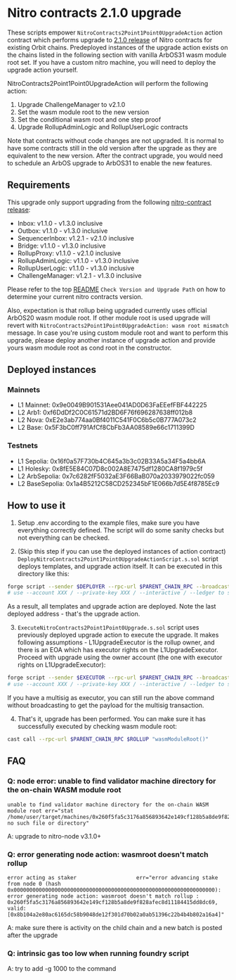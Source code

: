 # Nitro contracts 2.1.0 upgrade

These scripts empower `NitroContracts2Point1Point0UpgradeAction` action contract which performs upgrade to [2.1.0 release](https://github.com/OffchainLabs/nitro-contracts/releases/tag/v2.1.0) of Nitro contracts for existing Orbit chains. Predeployed instances of the upgrade action exists on the chains listed in the following section with vanilla ArbOS31 wasm module root set. If you have a custom nitro machine, you will need to deploy the upgrade action yourself.

NitroContracts2Point1Point0UpgradeAction will perform the following action:

1. Upgrade ChallengeManager to v2.1.0
2. Set the wasm module root to the new version
3. Set the conditional wasm root and one step proof
4. Upgrade RollupAdminLogic and RollupUserLogic contracts

Note that contracts without code changes are not upgraded. It is normal to have some contracts still in the old version after the upgrade as they are equivalent to the new version. After the contract upgrade, you would need to schedule an ArbOS upgrade to ArbOS31 to enable the new features.

## Requirements

This upgrade only support upgrading from the following [nitro-contract release](https://github.com/OffchainLabs/nitro-contracts/releases):

- Inbox: v1.1.0 - v1.3.0 inclusive
- Outbox: v1.1.0 - v1.3.0 inclusive
- SequencerInbox: v1.2.1 - v2.1.0 inclusive
- Bridge: v1.1.0 - v1.3.0 inclusive
- RollupProxy: v1.1.0 - v2.1.0 inclusive
- RollupAdminLogic: v1.1.0 - v1.3.0 inclusive
- RollupUserLogic: v1.1.0 - v1.3.0 inclusive
- ChallengeManager: v1.2.1 - v1.3.0 inclusive

Please refer to the top [README](../../README.md) `Check Version and Upgrade Path` on how to determine your current nitro contracts version.

Also, expectation is that rollup being upgraded currently uses official ArbOS20 wasm module root. If other module root is used upgrade will revert with `NitroContracts2Point1Point0UpgradeAction: wasm root mismatch` message. In case you're using custom module root and want to perform this upgrade, please deploy another instance of upgrade action and provide yours wasm module root as cond root in the constructor.

## Deployed instances

### Mainnets
- L1 Mainnet: 0x9e0049B901531Aee041AD0D63FaEEefFBF442225
- L2 Arb1: 0xf6DdDf2C0C61571d2BD6F76f696287638ff012b8
- L2 Nova: 0xE2e3ab774aa0Bf4011C541F0C6b5c0B777A073c2
- L2 Base: 0x5F3bC0ff791AfCf8CbFb3AA08589e66c1711399D

### Testnets
- L1 Sepolia: 0x16f0a57F730b4C645a3b3c02B33A5a34F5a4bb6A
- L1 Holesky: 0x8fE5E84C07D8c002A8E7475df1280CA8f1979c5f
- L2 ArbSepolia: 0x7c6282fF5032aE3F66BaB070a2033979022fc059
- L2 BaseSepolia: 0x1a4B5212C58CD252345bF1E066b7d5E4f8785Ec9

## How to use it

1. Setup .env according to the example files, make sure you have everything correctly defined. The script will do some sanity checks but not everything can be checked.

2. (Skip this step if you can use the deployed instances of action contract)
   `DeployNitroContracts2Point1Point0UpgradeActionScript.s.sol` script deploys templates, and upgrade action itself. It can be executed in this directory like this:

```bash
forge script --sender $DEPLOYER --rpc-url $PARENT_CHAIN_RPC --broadcast --slow DeployNitroContracts2Point1Point0UpgradeActionScript -vvv --verify --skip-simulation
# use --account XXX / --private-key XXX / --interactive / --ledger to set the account to send the transaction from
```

As a result, all templates and upgrade action are deployed. Note the last deployed address - that's the upgrade action.

3. `ExecuteNitroContracts2Point1Point0Upgrade.s.sol` script uses previously deployed upgrade action to execute the upgrade. It makes following assumptions - L1UpgradeExecutor is the rollup owner, and there is an EOA which has executor rights on the L1UpgradeExecutor. Proceed with upgrade using the owner account (the one with executor rights on L1UpgradeExecutor):

```bash
forge script --sender $EXECUTOR --rpc-url $PARENT_CHAIN_RPC --broadcast ExecuteNitroContracts2Point1Point0UpgradeScript -vvv
# use --account XXX / --private-key XXX / --interactive / --ledger to set the account to send the transaction from
```

If you have a multisig as executor, you can still run the above command without broadcasting to get the payload for the multisig transaction.

4. That's it, upgrade has been performed. You can make sure it has successfully executed by checking wasm module root:

```bash
cast call --rpc-url $PARENT_CHAIN_RPC $ROLLUP "wasmModuleRoot()"
```

## FAQ

### Q: node error: unable to find validator machine directory for the on-chain WASM module root

```
unable to find validator machine directory for the on-chain WASM module root err="stat /home/user/target/machines/0x260f5fa5c3176a856893642e149cf128b5a8de9f828afec8d11184415dd8dc69: no such file or directory"
```

A: upgrade to nitro-node v3.1.0+

### Q: error generating node action: wasmroot doesn't match rollup

```
error acting as staker                   err="error advancing stake from node 0 (hash 0x0000000000000000000000000000000000000000000000000000000000000000): error generating node action: wasmroot doesn't match rollup : 0x260f5fa5c3176a856893642e149cf128b5a8de9f828afec8d11184415dd8dc69, valid: [0x8b104a2e80ac6165dc58b9048de12f301d70b02a0ab51396c22b4b4b802a16a4]"
```

A: make sure there is activity on the child chain and a new batch is posted after the upgrade

### Q: intrinsic gas too low when running foundry script

A: try to add -g 1000 to the command
